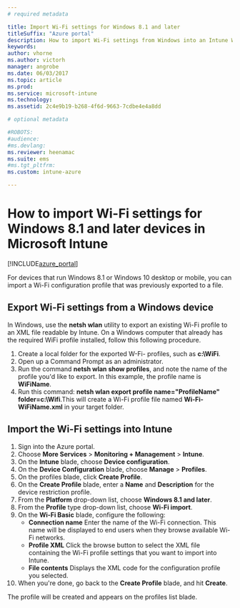 ```yaml
---
# required metadata

title: Import Wi-Fi settings for Windows 8.1 and later
titleSuffix: "Azure portal"
description: How to import Wi-Fi settings from Windows into an Intune Wi-Fi profile."
keywords:
author: vhorne
ms.author: victorh
manager: angrobe
ms.date: 06/03/2017
ms.topic: article
ms.prod:
ms.service: microsoft-intune
ms.technology:
ms.assetid: 2c4e9b19-b268-4f6d-9663-7cdbe4e4a8dd

# optional metadata

#ROBOTS:
#audience:
#ms.devlang:
ms.reviewer: heenamac
ms.suite: ems
#ms.tgt_pltfrm:
ms.custom: intune-azure

---
```


# How to import Wi-Fi settings for Windows 8.1 and later devices in Microsoft Intune

[!INCLUDE[azure_portal](./includes/azure_portal.md)]

For devices that run Windows 8.1 or Windows 10 desktop or mobile, you can import a Wi-Fi configuration profile that was previously exported to a file.

## Export Wi-Fi settings from a Windows device

In Windows, use the **netsh wlan** utility to export an existing Wi-Fi profile to an XML file readable by Intune. On a Windows computer that already has the required WiFi profile installed, follow this following procedure.
1. Create a local folder for the exported W-Fi- profiles, such as **c:\WiFi**.
1. Open up a Command Prompt as an administrator.
1. Run the command **netsh wlan show profiles**, and note the name of the profile you'd like to export. In this example, the profile name is **WiFiName**.
1. Run this command: **netsh wlan export profile name="ProfileName" folder=c:\Wifi**.This will create a Wi-Fi profile file named **Wi-Fi-WiFiName.xml** in your target folder.

## Import the Wi-Fi settings into Intune

1. Sign into the Azure portal.
2. Choose **More Services** > **Monitoring + Management** > **Intune**.
3. On the **Intune** blade, choose **Device configuration**.
2. On the **Device Configuration** blade, choose **Manage** > **Profiles**.
3. On the profiles blade, click **Create Profile**.
4. On the **Create Profile** blade, enter a **Name** and **Description** for the device restriction profile.
5. From the **Platform** drop-down list, choose **Windows 8.1 and later**.
6. From the **Profile** type drop-down list, choose **Wi-Fi import**.
7. On the **Wi-Fi Basic** blade, configure the following:
	- **Connection name** Enter the name of the Wi-Fi connection. This name will be displayed to end users when they browse available Wi-Fi networks.
	- **Profile XML** Click the browse button to select the XML file containing the Wi-Fi profile settings that you want to import into Intune.
	- **File contents** Displays the XML code for the configuration profile you selected.
8. When you're done, go back to the **Create Profile** blade, and hit **Create**.

The profile will be created and appears on the profiles list blade.
